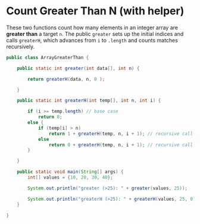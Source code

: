 # Count Greater Than N (with helper)

These two functions count how many elements in an integer array are **greater than** a target `n`. The public `greater` sets up the initial indices and calls `greaterH`, which advances from `i` to `.length` and counts matches recursively.

```java
public class ArrayGreaterThan {

    public static int greater(int data[], int n) {

        return greaterH(data, n, 0 );

    }

    public static int greaterH(int temp[], int n, int i) {

        if (i >= temp.length) // base case
            return 0;
        else {
            if (temp[i] > n)
                return 1 + greaterH(temp, n, i + 1); // recursive call
            else
                return 0 + greaterH(temp, n, i + 1); // recursive call
        }

    }

    public static void main(String[] args) {
        int[] values = {10, 20, 30, 40};

        System.out.println("greater (>25): " + greater(values, 25));

        System.out.println("greaterH (>25): " + greaterH(values, 25, 0));
    }

}
```
